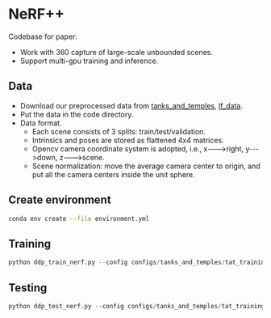 # NeRF++
Codebase for paper: 
* Work with 360 capture of large-scale unbounded scenes.
* Support multi-gpu training and inference.

## Data
* Download our preprocessed data from [tanks_and_temples](), [lf_data]().
* Put the data in the code directory.
* Data format. 
    * Each scene consists of 3 splits: train/test/validation. 
    * Intrinsics and poses are stored as flattened 4x4 matrices.
    * Opencv camera coordinate system is adopted, i.e., x--->right, y--->down, z--->scene.
    * Scene normalization: move the average camera center to origin, and put all the camera centers inside the unit sphere.

## Create environment
```bash
conda env create --file environment.yml
```

## Training
```python
python ddp_train_nerf.py --config configs/tanks_and_temples/tat_training_truck.txt
```

## Testing
```python
python ddp_test_nerf.py --config configs/tanks_and_temples/tat_training_truck.txt --render_splits test,camera_path
```